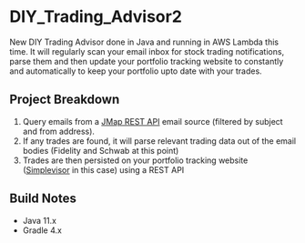 # DIY_Trading_Advisor2
New DIY Trading Advisor done in Java and running in AWS Lambda this time. It will regularly scan your email inbox for stock trading notifications, parse them and then update your portfolio tracking website to constantly and automatically to keep your portfolio upto date with your trades.

## Project Breakdown 
 1. Query emails from a [JMap REST API](https://jmap.io/spec-mail.html) email source (filtered by subject and from address). 
 2. If any trades are found, it will parse relevant trading data out of the email bodies (Fidelity and Schwab at this point)
 3. Trades are then persisted on your portfolio tracking website ([Simplevisor](https://simplevisor.com/) in this case) using a REST API

## Build Notes
  * Java 11.x
  * Gradle 4.x